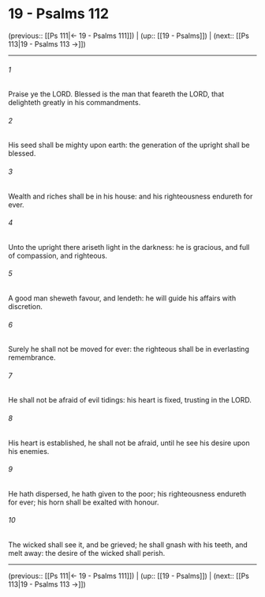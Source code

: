 # 19 - Psalms 112

(previous:: [[Ps 111|← 19 - Psalms 111]]) | (up:: [[19 - Psalms]]) | (next:: [[Ps 113|19 - Psalms 113 →]])

***


###### 1 
Praise ye the LORD. Blessed is the man that feareth the LORD, that delighteth greatly in his commandments. 

###### 2 
His seed shall be mighty upon earth: the generation of the upright shall be blessed. 

###### 3 
Wealth and riches shall be in his house: and his righteousness endureth for ever. 

###### 4 
Unto the upright there ariseth light in the darkness: he is gracious, and full of compassion, and righteous. 

###### 5 
A good man sheweth favour, and lendeth: he will guide his affairs with discretion. 

###### 6 
Surely he shall not be moved for ever: the righteous shall be in everlasting remembrance. 

###### 7 
He shall not be afraid of evil tidings: his heart is fixed, trusting in the LORD. 

###### 8 
His heart is established, he shall not be afraid, until he see his desire upon his enemies. 

###### 9 
He hath dispersed, he hath given to the poor; his righteousness endureth for ever; his horn shall be exalted with honour. 

###### 10 
The wicked shall see it, and be grieved; he shall gnash with his teeth, and melt away: the desire of the wicked shall perish.

***

(previous:: [[Ps 111|← 19 - Psalms 111]]) | (up:: [[19 - Psalms]]) | (next:: [[Ps 113|19 - Psalms 113 →]])
